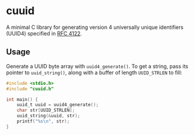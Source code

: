 # cuuid

A minimal C library for generating version 4 universally unique identifiers (UUID4) specified in [RFC 4122](https://tools.ietf.org/html/rfc4122).

## Usage

Generate a UUID byte array with `uuid4_generate()`. To get a string, pass its pointer to `uuid_string()`, along with a buffer of length `UUID_STRLEN` to fill:

``` c
#include <stdio.h>
#include "cuuid.h"

int main() {
    uuid_t uuid = uuid4_generate();
    char str[UUID_STRLEN];
    uuid_string(&uuid, str);    
    printf("%s\n", str);
}
```
